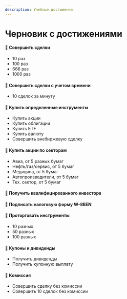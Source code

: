 ```yaml
---
description: Учебные достижения
---
```


# Черновик с достижениями

#### 🥇 Совершить сделки

* 10 раз
* 100 раз
* 666 раз
* 1000 раз

#### 🥇 Совершить сделки с учетом времени

* 10 сделок за минуту

#### 🥇 Купить определенные инструменты

* Купить акции 
* Купить облигации
* Купить ETF
* Купить валюту
* Совершить внебиржевую сделку

#### 🥇 Купить акции по секторам

* Авиа, от 5 разных бумаг
* Нефть/газ/сервис, от 5 бумаг
* Медицина, от 5 бумаг
* Автопроизводители, от 5 бумаг
* Тех. сектор, от 5 бумаг

#### 🥇 Получить квалифицированного инвестора

#### 🥇 Подписать налоговую форму W-8BEN

#### 🥇 Проторговать инструменты

* 10 разных
* 50 разных
* 100 разных

#### 🥇 Купоны и дивиденды

* Получить дивиденды
* Получить купонную выплату

#### 🥇 Комиссия

* Совершить сделку без комиссии
* Совершить 10 сделок без комиссии



